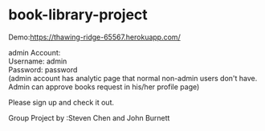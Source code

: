 # book-library-project


Demo:https://thawing-ridge-65567.herokuapp.com/

admin Account:   
         Username: admin    
         Password: password  
 (admin account has analytic page that normal non-admin users don't have. Admin can approve books request in his/her profile page)  
 
 Please sign up and check it out.  
 
 
 Group Project by :Steven Chen and John Burnett
